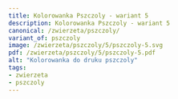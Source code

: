 ```yaml
---
title: Kolorowanka Pszczoly - wariant 5
description: Kolorowanka Pszczoly - wariant 5
canonical: /zwierzeta/pszczoly/
variant_of: pszczoly
image: /zwierzeta/pszczoly/5/pszczoly-5.svg
pdf: /zwierzeta/pszczoly/5/pszczoly-5.pdf
alt: "Kolorowanka do druku pszczoly"
tags:
- zwierzeta
- pszczoly
---
```

